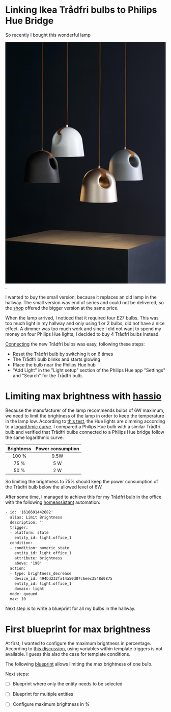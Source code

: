 # Linking Ikea Trådfri bulbs to Philips Hue Bridge

So recently I bought this wonderful lamp

![](images/cow.jpg "white hanglamp cow").

I wanted to buy the small version, because it replaces an old lamp in the hallway.
The small version was end of series and could not be delivered, so the [shop](https://shop.d-lightz.com/) offered the bigger version at the same price.

When the lamp arrived, I noticed that it required four E27 bulbs. This was too much light in my hallway and only using 1 or 2 bulbs, did not have a nice effect. A dimmer was too much work and since I did not want to spend my money on four Philips Hue lights, I decided to buy 4 Trådfri bulbs instead.

[Connecting](https://www.the-ambient.com/how-to/ikea-smart-bulbs-on-philips-hue-app-255) the new Trådfri bulbs was easy, following these steps:
- Reset the Trådfri bulb by switching it on 6 times
- The Trådfri bulb blinks and starts glowing
- Place the bulb near the Philips Hue hub
- "Add Light" in the "Light setup" section of the Philips Hue app "Settings" and "Search" for the Trådfri bulb.

# Limiting max brightness with [hassio](https://www.home-assistant.io/)

Because the manufacturer of the lamp recommends bulbs of 6W maximum, we need to limit the brightness of the lamp in order to keep the temperature in the lamp low. According to [this test](https://www.youtube.com/watch?v=mg4-O-3Vsn0&ab_channel=AutomateYourLife), the Hue lights are dimming according to a [logarithmic curve](https://www.cnet.com/home/energy-and-utilities/your-smart-bulbs-arent-dimming-the-way-you-think-they-are-heres-why/). 
I compared a Philips Hue bulb with a similar Trådfri bulb and verified that Trådfri bulbs connected to a Philips Hue bridge follow the same logarithmic curve.

| Brightness | Power consumption |
|:----------:|:-----------------:|
| 100 % | 9.5W |
| 75 % | 5 W |
| 50 % | 2 W |

So limiting the brightness to 75% should keep the power consumption of the Trådfri bulb below the allowed level of 6W.

After some time, I managed to achieve this for my Trådfri bulb in the office with the following [homeassistant](https://www.home-assistant.io/) automation:

```
- id: '1616691442682'
  alias: Limit Brightness
  description: ''
  trigger:
  - platform: state
    entity_id: light.office_1
  condition:
  - condition: numeric_state
    entity_id: light.office_1
    attribute: brightness
    above: '190'
  action:
  - type: brightness_decrease
    device_id: 494bd232fa14a50d07c6eec3548d0875
    entity_id: light.office_1
    domain: light
  mode: queued
  max: 10
```

Next step is to write a blueprint for all my bulbs in the hallway.

# First blueprint for max brightness

At first, I wanted to configure the maximum brightness in percentage. According to [this discussion](https://community.home-assistant.io/t/support-variables-in-a-template-trigger/249084), using variables within template triggers is not available. I guess this also the case for template conditions.

The following [blueprint](blueprints/max_brightness.yaml) allows limiting the max brightness of one bulb.

Next steps:
- [ ] Blueprint where only the entity needs to be selected
- [ ] Blueprint for multiple entities
- [ ] Configure maximum brightness in %
 